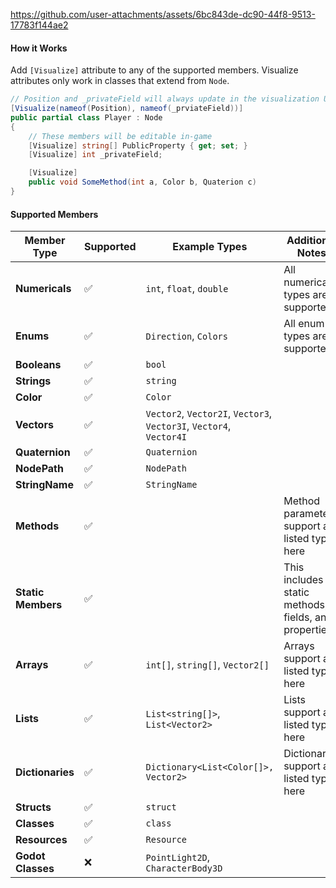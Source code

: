 https://github.com/user-attachments/assets/6bc843de-dc90-44f8-9513-17783f144ae2

#### How it Works
Add `[Visualize]` attribute to any of the supported members. Visualize attributes only work in classes that extend from `Node`.

```cs
// Position and _privateField will always update in the visualization UI
[Visualize(nameof(Position), nameof(_prviateField))]
public partial class Player : Node
{
    // These members will be editable in-game
    [Visualize] string[] PublicProperty { get; set; }
    [Visualize] int _privateField;

    [Visualize]
    public void SomeMethod(int a, Color b, Quaterion c)
}

```

#### Supported Members

| Member Type       | Supported  | Example Types                                 | Additional Notes                                                      |
|-------------------|------------|-----------------------------------------------|-----------------------------------------------------------------------|
| **Numericals**    | ✅         | `int`, `float`, `double`                      | All numerical types are supported                                     |
| **Enums**         | ✅         | `Direction`, `Colors`                         | All enum types are supported                                          |
| **Booleans**      | ✅         | `bool`                                        |                                                                       |
| **Strings**       | ✅         | `string`                                      |                                                                       |
| **Color**         | ✅         | `Color`                                       |                                                                       |
| **Vectors**       | ✅         | `Vector2`, `Vector2I`, `Vector3`, `Vector3I`, `Vector4`, `Vector4I` |                                                 |
| **Quaternion**    | ✅         | `Quaternion`                                  |                                                                       |
| **NodePath**      | ✅         | `NodePath`                                    |                                                                       |
| **StringName**    | ✅         | `StringName`                                  |                                                                       |
| **Methods**       | ✅         |                                               | Method parameters support all listed types here                       |
| **Static Members**| ✅         |                                               | This includes static methods, fields, and properties                  |
| **Arrays**        | ✅         | `int[]`, `string[]`, `Vector2[]`              | Arrays support all listed types here                                  |
| **Lists**         | ✅         | `List<string[]>`, `List<Vector2>`             | Lists support all listed types here                                   |
| **Dictionaries**  | ✅         | `Dictionary<List<Color[]>, Vector2>`          | Dictionaries support all listed types here                            |
| **Structs**       | ✅         | `struct`                                      |                                                                       |
| **Classes**       | ✅         | `class`                                       |                                                                       |
| **Resources**     | ✅         | `Resource`                                    |                                                                       |
| **Godot Classes** | ❌         | `PointLight2D`, `CharacterBody3D`             |                                                                       |
